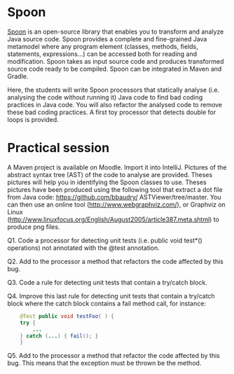 Spoon
===

[Spoon](http://spoon.gforge.inria.fr/) is an open-source library that enables you to transform and analyze Java source code. Spoon provides a complete and fine-grained Java metamodel where any program element (classes, methods, fields, statements,
expressions...) can be accessed both for reading and modification. Spoon takes as input source code and produces transformed source code ready to be compiled. Spoon can be integrated in Maven and Gradle. 

Here, the students will write Spoon processors that statically analyse (i.e. analysing the code without running it) Java code to find bad coding practices in Java code. You will also refactor the analysed code to
remove these bad coding practices. A first toy processor that detects double for loops is provided.

Practical session
===

A Maven project is available on Moodle. Import it into IntelliJ. Pictures of the abstract syntax tree (AST) of the code
to analyse are provided. Theses pictures will help you in identifying the Spoon classes to use. Theses pictures
have been produced using the following tool that extract a dot file from Java code: https://github.com/bbaudry/
ASTViewer/tree/master. You can then use an online tool (http://www.webgraphviz.com/), or Graphviz on Linux
(http://www.linuxfocus.org/English/August2005/article387.meta.shtml) to produce png files.

Q1. Code a processor for detecting unit tests (i.e. public void test*() operations) not annotated with the @test annotation.

Q2. Add to the processor a method that refactors the code affected by this bug.

Q3. Code a rule for detecting unit tests that contain a try/catch block.

Q4. Improve this last rule for detecting unit tests that contain a try/catch block where the catch block contains a fail
method call, for instance:

```java
	@Test public void testFoo( ) {
	try {
		...
	} catch (...) { fail(); }
	}
```
Q5. Add to the processor a method that refactor the code affected by this bug. This means that the exception must be thrown be the method.
